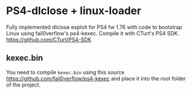 # PS4-dlclose + linux-loader
Fully implemented dlclose exploit for PS4 fw 1.76 with code to bootstrap Linux using fail0verflow's ps4-kexec. Compile it with CTurt's PS4 SDK. https://github.com/CTurt/PS4-SDK

## kexec.bin
You need to compile `kexec.bin` using this source https://github.com/fail0verflow/ps4-kexec and place it into the root folder of the project.
